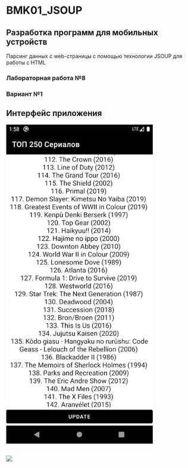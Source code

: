 # BMK01_JSOUP
## Разработка программ для мобильных устройств
Парсинг данных с web-страницы с помощью технологии JSOUP для работы с HTML 
### Лабораторная работа №8
### Вариант №1
## Интерфейс приложения
![interface](interface.png)
## 
![](.png)